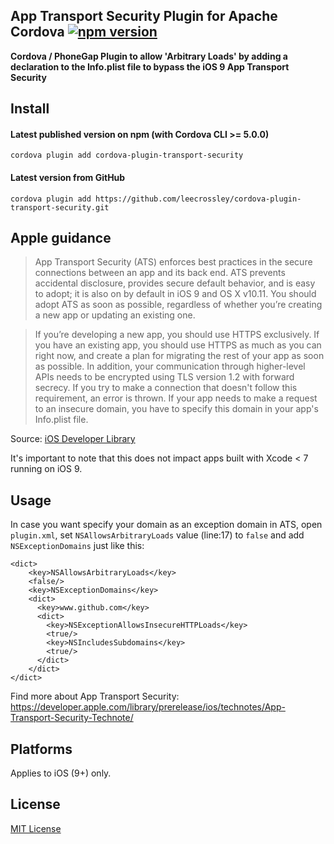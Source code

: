 ## App Transport Security Plugin for Apache Cordova [![npm version](https://badge.fury.io/js/cordova-plugin-transport-security.svg)](http://badge.fury.io/js/cordova-plugin-transport-security)

**Cordova / PhoneGap Plugin to allow 'Arbitrary Loads' by adding a declaration to the Info.plist file to bypass the iOS 9 App Transport Security**

## Install

#### Latest published version on npm (with Cordova CLI >= 5.0.0)

```
cordova plugin add cordova-plugin-transport-security
```

#### Latest version from GitHub

```
cordova plugin add https://github.com/leecrossley/cordova-plugin-transport-security.git
```

## Apple guidance

> App Transport Security (ATS) enforces best practices in the secure connections between an app and its back end. ATS prevents accidental disclosure, provides secure default behavior, and is easy to adopt; it is also on by default in iOS 9 and OS X v10.11. You should adopt ATS as soon as possible, regardless of whether you’re creating a new app or updating an existing one.

> If you’re developing a new app, you should use HTTPS exclusively. If you have an existing app, you should use HTTPS as much as you can right now, and create a plan for migrating the rest of your app as soon as possible. In addition, your communication through higher-level APIs needs to be encrypted using TLS version 1.2 with forward secrecy. If you try to make a connection that doesn't follow this requirement, an error is thrown. If your app needs to make a request to an insecure domain, you have to specify this domain in your app's Info.plist file.

Source: [iOS Developer Library](https://developer.apple.com/library/prerelease/ios/releasenotes/General/WhatsNewIniOS/Articles/iOS9.html#//apple_ref/doc/uid/TP40016198-SW14)

It's important to note that this does not impact apps built with Xcode < 7 running on iOS 9.

## Usage
In case you want specify your domain as an exception domain in ATS, open `plugin.xml`, set `NSAllowsArbitraryLoads` value (line:17) to `false` and add `NSExceptionDomains` just like this:

```
<dict>
    <key>NSAllowsArbitraryLoads</key>
    <false/>
    <key>NSExceptionDomains</key>
    <dict>
      <key>www.github.com</key>
      <dict>
        <key>NSExceptionAllowsInsecureHTTPLoads</key>
        <true/>
        <key>NSIncludesSubdomains</key>
        <true/>
      </dict>
    </dict>
</dict>
```
Find more about App Transport Security:  
https://developer.apple.com/library/prerelease/ios/technotes/App-Transport-Security-Technote/



## Platforms

Applies to iOS (9+) only.

## License

[MIT License](http://ilee.mit-license.org)
